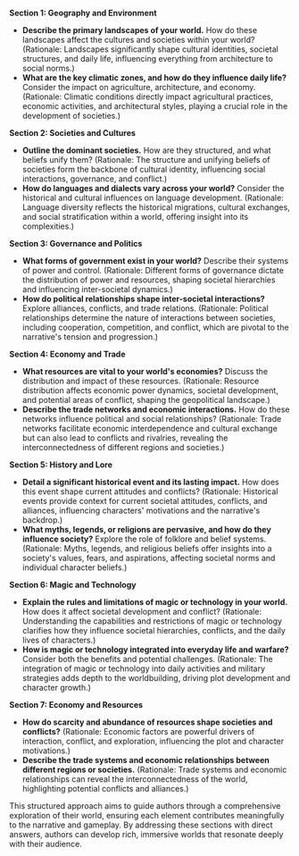 **Section 1: Geography and Environment**
- **Describe the primary landscapes of your world.** How do these landscapes affect the cultures and societies within your world? (Rationale: Landscapes significantly shape cultural identities, societal structures, and daily life, influencing everything from architecture to social norms.)
- **What are the key climatic zones, and how do they influence daily life?** Consider the impact on agriculture, architecture, and economy. (Rationale: Climatic conditions directly impact agricultural practices, economic activities, and architectural styles, playing a crucial role in the development of societies.)

**Section 2: Societies and Cultures**
- **Outline the dominant societies.** How are they structured, and what beliefs unify them? (Rationale: The structure and unifying beliefs of societies form the backbone of cultural identity, influencing social interactions, governance, and conflict.)
- **How do languages and dialects vary across your world?** Consider the historical and cultural influences on language development. (Rationale: Language diversity reflects the historical migrations, cultural exchanges, and social stratification within a world, offering insight into its complexities.)

**Section 3: Governance and Politics**
- **What forms of government exist in your world?** Describe their systems of power and control. (Rationale: Different forms of governance dictate the distribution of power and resources, shaping societal hierarchies and influencing inter-societal dynamics.)
- **How do political relationships shape inter-societal interactions?** Explore alliances, conflicts, and trade relations. (Rationale: Political relationships determine the nature of interactions between societies, including cooperation, competition, and conflict, which are pivotal to the narrative's tension and progression.)

**Section 4: Economy and Trade**
- **What resources are vital to your world's economies?** Discuss the distribution and impact of these resources. (Rationale: Resource distribution affects economic power dynamics, societal development, and potential areas of conflict, shaping the geopolitical landscape.)
- **Describe the trade networks and economic interactions.** How do these networks influence political and social relationships? (Rationale: Trade networks facilitate economic interdependence and cultural exchange but can also lead to conflicts and rivalries, revealing the interconnectedness of different regions and societies.)

**Section 5: History and Lore**
- **Detail a significant historical event and its lasting impact.** How does this event shape current attitudes and conflicts? (Rationale: Historical events provide context for current societal attitudes, conflicts, and alliances, influencing characters' motivations and the narrative's backdrop.)
- **What myths, legends, or religions are pervasive, and how do they influence society?** Explore the role of folklore and belief systems. (Rationale: Myths, legends, and religious beliefs offer insights into a society's values, fears, and aspirations, affecting societal norms and individual character beliefs.)

**Section 6: Magic and Technology**
- **Explain the rules and limitations of magic or technology in your world.** How does it affect societal development and conflict? (Rationale: Understanding the capabilities and restrictions of magic or technology clarifies how they influence societal hierarchies, conflicts, and the daily lives of characters.)
- **How is magic or technology integrated into everyday life and warfare?** Consider both the benefits and potential challenges. (Rationale: The integration of magic or technology into daily activities and military strategies adds depth to the worldbuilding, driving plot development and character growth.)

**Section 7: Economy and Resources**
- **How do scarcity and abundance of resources shape societies and conflicts?** (Rationale: Economic factors are powerful drivers of interaction, conflict, and exploration, influencing the plot and character motivations.)
- **Describe the trade systems and economic relationships between different regions or societies.** (Rationale: Trade systems and economic relationships can reveal the interconnectedness of the world, highlighting potential conflicts and alliances.)

This structured approach aims to guide authors through a comprehensive exploration of their world, ensuring each element contributes meaningfully to the narrative and gameplay. By addressing these sections with direct answers, authors can develop rich, immersive worlds that resonate deeply with their audience.